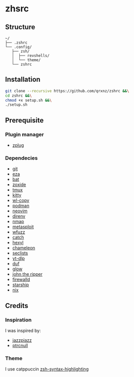 # zhsrc

## Structure
```
~/
├── .zshrc
└── .config/
   ├── zsh/
   │  ├── revshells/
   │  └── theme/
   └── zshrc
```
## Installation
```sh
git clone --recursive https://github.com/qrxnz/zshrc &&\
cd zshrc &&\
chmod +x setup.sh &&\
./setup.sh
```

## Prerequisite

### Plugin manager
- [zplug](https://github.com/zplug/zplug)

### Dependecies
- [git](https://git-scm.com/)
- [eza](https://github.com/eza-community/eza)
- [bat](https://github.com/sharkdp/bat)
- [zoxide](https://github.com/ajeetdsouza/zoxide)
- [tmux](https://github.com/tmux/tmux)
- [kitty](https://sw.kovidgoyal.net/kitty/)
- [wl-copy](https://github.com/bugaevc/wl-clipboard)
- [podman](https://podman.io/)
- [neovim](https://github.com/neovim)
- [direnv](https://direnv.net/)
- [nmap](https://nmap.org/)
- [metasploit](https://www.metasploit.com/)
- [wfuzz](https://github.com/xmendez/wfuzz)
- [catch](https://github.com/jazzpizazz/catch)
- [hexyl](https://github.com/sharkdp/hexyl)
- [chameleon](https://github.com/iustin24/chameleon)
- [seclists](https://github.com/danielmiessler/SecLists)
- [yt-dlp](https://github.com/yt-dlp/yt-dlp)
- [duf](https://github.com/muesli/duf)
- [glow](https://github.com/charmbracelet/glow)
- [john the ripper](https://www.openwall.com/john/)
- [firewalld](https://firewalld.org/)
- [starship](https://starship.rs/)
- [nix](https://nixos.org/download/)

## Credits

### Inspiration

I was inspired by:
- [jazzpiazz](https://github.com/jazzpizazz/zsh-aliases)
- [ptrcnull](https://github.com/ptrcnull/dotfiles)

### Theme
I use catppuccin [zsh-syntax-highlighting](https://github.com/catppuccin/zsh-syntax-highlighting.git)
